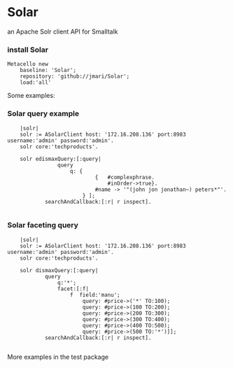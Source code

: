 # Solar
an Apache Solr client API for Smalltalk

### install Solar
```Smalltalk
Metacello new 
	baseline: 'Solar';
	repository: 'github://jmari/Solar';
	load:'all'
```

Some examples:

### Solar query example
```Smalltalk
	|solr|	
	solr := ASolarClient host: '172.16.208.136' port:8983 username:'admin' password:'admin'.
	solr core:'techproducts'.
	
	solr edismaxQuery:[:query|
				query 
					q: { 
							{ 	#complexphrase.
							 	#inOrder->true}.
							#name -> '"(john jon jonathan~) peters*"'.
					 	} ];
			searchAndCallback:[:r| r inspect].
    
```
### Solar faceting query
```Smalltalk
	|solr|	
	solr := ASolarClient host: '172.16.208.136' port:8983 username:'admin' password:'admin'.
	solr core:'techproducts'.
	
	solr dismaxQuery:[:query|
			query
				q:'*'; 
				facet:[:f|
					f  field:'manu';
		 				query: #price->('*' TO:100);
						query: #price->(100 TO:200);
						query: #price->(200 TO:300);
						query: #price->(300 TO:400);
						query: #price->(400 TO:500);
						query: #price->(500 TO:'*')]];
			searchAndCallback:[:r| r inspect].	
    
```
More examples in the test package
